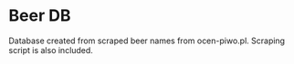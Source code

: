 # Beer DB

Database created from scraped beer names from ocen-piwo.pl. Scraping script is also included. 
